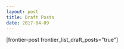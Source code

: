 ```yaml
---
layout: post
title: Draft Posts
date: 2017-04-09
---
```


[frontier-post frontier_list_draft_posts="true"]